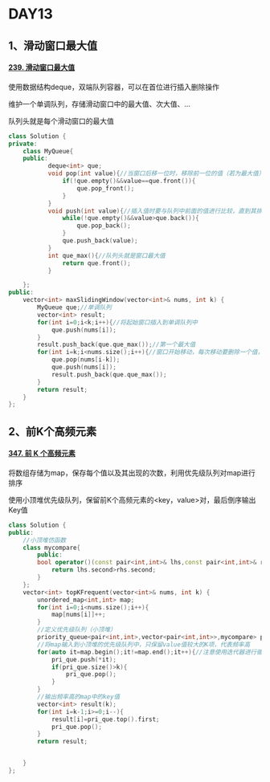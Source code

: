 # DAY13

## 1、滑动窗口最大值

#### [239. 滑动窗口最大值](https://leetcode.cn/problems/sliding-window-maximum/)

使用数据结构deque，双端队列容器，可以在首位进行插入删除操作

维护一个单调队列，存储滑动窗口中的最大值、次大值、...

队列头就是每个滑动窗口的最大值

```c++
class Solution {
private:
    class MyQueue{
    public:
           deque<int> que;
           void pop(int value){//当窗口后移一位时，移除前一位的值（若为最大值）
               if(!que.empty()&&value==que.front()){
                   que.pop_front();
               }
           }
           void push(int value){//插入值时要与队列中前面的值进行比较，直到其排在比它大的值后面
               while(!que.empty()&&value>que.back()){
                   que.pop_back();
               }
               que.push_back(value);
           }
           int que_max(){//队列头就是窗口最大值
               return que.front();
           }

    };
public:
    vector<int> maxSlidingWindow(vector<int>& nums, int k) {
        MyQueue que;//单调队列
        vector<int> result;
        for(int i=0;i<k;i++){//将起始窗口插入到单调队列中
            que.push(nums[i]);
        }
        result.push_back(que.que_max());//第一个最大值
        for(int i=k;i<nums.size();i++){//窗口开始移动，每次移动要删除一个值，插入一个值
            que.pop(nums[i-k]);
            que.push(nums[i]);
            result.push_back(que.que_max());
        }
        return result;
    }
};
```



## 2、前K个高频元素

#### [347. 前 K 个高频元素](https://leetcode.cn/problems/top-k-frequent-elements/)

将数组存储为map，保存每个值以及其出现的次数，利用优先级队列对map进行排序

使用小顶堆优先级队列，保留前K个高频元素的<key，value>对，最后倒序输出Key值

```c++
class Solution {
public:
    //小顶堆仿函数
    class mycompare{
        public:
        bool operator()(const pair<int,int>& lhs,const pair<int,int>& rhs){
            return lhs.second>rhs.second;
        }
    };
    vector<int> topKFrequent(vector<int>& nums, int k) {
        unordered_map<int,int> map;
        for(int i=0;i<nums.size();i++){
            map[nums[i]]++;
        }
        //定义优先级队列（小顶堆）
        priority_queue<pair<int,int>,vector<pair<int,int>>,mycompare> pri_que;
        //将map输入到小顶堆的优先级队列中，只保留value值较大的K项，代表频率高
        for(auto it=map.begin();it!=map.end();it++){//注意使用迭代器进行循环
            pri_que.push(*it);
            if(pri_que.size()>k){
                pri_que.pop();
            }
        }
        //输出频率高的map中的key值
        vector<int> result(k);
        for(int i=k-1;i>=0;i--){
            result[i]=pri_que.top().first;
            pri_que.pop();
        }
        return result;


    }
};
```

